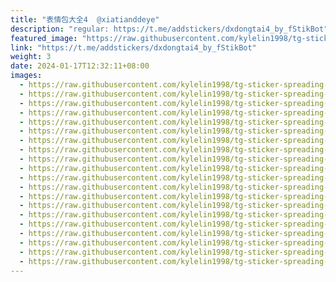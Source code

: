 ```yaml
---
title: "表情包大全4  @xiatianddeye"
description: "regular: https://t.me/addstickers/dxdongtai4_by_fStikBot"
featured_image: "https://raw.githubusercontent.com/kylelin1998/tg-sticker-spreading-worldwide-images/main/img/879e43b8-6e5d-41b2-892c-ea1181b63458.jpg"
link: "https://t.me/addstickers/dxdongtai4_by_fStikBot"
weight: 3
date: 2024-01-17T12:32:11+08:00
images:
  - https://raw.githubusercontent.com/kylelin1998/tg-sticker-spreading-worldwide-images/main/img/879e43b8-6e5d-41b2-892c-ea1181b63458.jpg
  - https://raw.githubusercontent.com/kylelin1998/tg-sticker-spreading-worldwide-images/main/img/9ea84389-cbbc-4e39-907f-4eae2dfd7f55.jpg
  - https://raw.githubusercontent.com/kylelin1998/tg-sticker-spreading-worldwide-images/main/img/e0ebfeb3-fa3f-4ce3-85a7-5a77d9b35ba2.jpg
  - https://raw.githubusercontent.com/kylelin1998/tg-sticker-spreading-worldwide-images/main/img/ecaddb0c-32a8-49e8-afa1-1cd6869064db.jpg
  - https://raw.githubusercontent.com/kylelin1998/tg-sticker-spreading-worldwide-images/main/img/de2a1183-0329-4236-acb4-5887f9b08273.jpg
  - https://raw.githubusercontent.com/kylelin1998/tg-sticker-spreading-worldwide-images/main/img/a9520cb6-214d-4cac-b345-5de31c2326ac.jpg
  - https://raw.githubusercontent.com/kylelin1998/tg-sticker-spreading-worldwide-images/main/img/533da635-fff2-465a-8688-27a58b256cdb.jpg
  - https://raw.githubusercontent.com/kylelin1998/tg-sticker-spreading-worldwide-images/main/img/34509102-1cfa-4b4e-8f9e-acb13835ab74.jpg
  - https://raw.githubusercontent.com/kylelin1998/tg-sticker-spreading-worldwide-images/main/img/1adb9390-d0ba-4a9d-a6d8-5b037e05d20a.jpg
  - https://raw.githubusercontent.com/kylelin1998/tg-sticker-spreading-worldwide-images/main/img/fd3ad8b5-4a58-419f-8c48-fae3c9a2a10d.jpg
  - https://raw.githubusercontent.com/kylelin1998/tg-sticker-spreading-worldwide-images/main/img/e7cae97f-f1de-4d3a-adb9-fec88d7f729f.jpg
  - https://raw.githubusercontent.com/kylelin1998/tg-sticker-spreading-worldwide-images/main/img/cfac37ce-22c1-4c89-9d43-bdf9c697296a.jpg
  - https://raw.githubusercontent.com/kylelin1998/tg-sticker-spreading-worldwide-images/main/img/6bd5e1bb-4acf-4694-b9da-4a952ee52621.jpg
  - https://raw.githubusercontent.com/kylelin1998/tg-sticker-spreading-worldwide-images/main/img/75d4a0f5-a31f-4d19-bce6-4e436becbd8b.jpg
  - https://raw.githubusercontent.com/kylelin1998/tg-sticker-spreading-worldwide-images/main/img/1bd10fcd-e932-4e2b-876d-0940ec7f0dc3.jpg
  - https://raw.githubusercontent.com/kylelin1998/tg-sticker-spreading-worldwide-images/main/img/f96430e8-651f-46f0-b94b-8b5ef61adf49.jpg
  - https://raw.githubusercontent.com/kylelin1998/tg-sticker-spreading-worldwide-images/main/img/623b583f-c9cd-484f-a07e-830904f240d9.jpg
  - https://raw.githubusercontent.com/kylelin1998/tg-sticker-spreading-worldwide-images/main/img/0a22e865-b934-4ab6-9e64-bc4bbfe865dc.jpg
  - https://raw.githubusercontent.com/kylelin1998/tg-sticker-spreading-worldwide-images/main/img/82ac413f-0965-4fe6-a419-f68af19feffa.jpg
  - https://raw.githubusercontent.com/kylelin1998/tg-sticker-spreading-worldwide-images/main/img/6b12071c-f26f-47dd-91c0-dc95e688fc91.jpg
---
```

